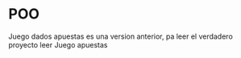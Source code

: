 # POO
Juego dados apuestas es una version anterior, pa leer el verdadero proyecto leer Juego apuestas
